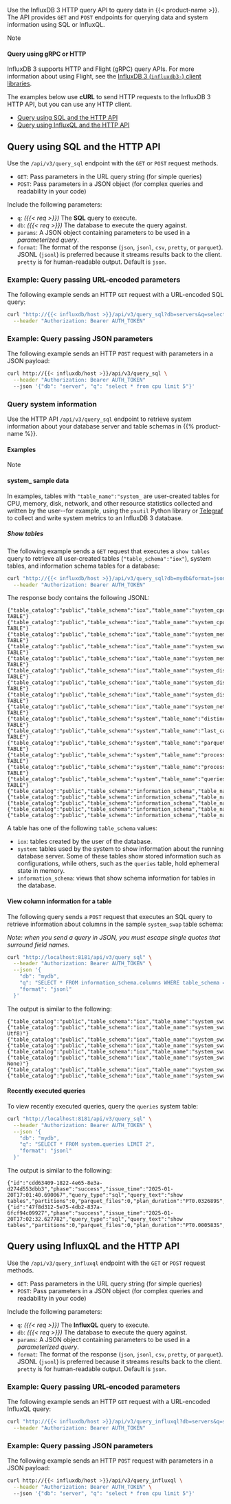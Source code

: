 
Use the InfluxDB 3 HTTP query API to query data in {{< product-name >}}.
The API provides `GET` and `POST` endpoints for querying data and system information using SQL or InfluxQL.

> [!Note]
> #### Query using gRPC or HTTP
>
> InfluxDB 3 supports HTTP and Flight (gRPC) query APIs.
> For more information about using Flight, see the [InfluxDB 3 (`influxdb3-`) client libraries](https://github.com/InfluxCommunity/).

The examples below use **cURL** to send HTTP requests to the InfluxDB 3 HTTP API,
but you can use any HTTP client.

- [Query using SQL and the HTTP API](#query-using-sql-and-the-http-api)
- [Query using InfluxQL and the HTTP API](#query-using-influxql-and-the-http-api)

## Query using SQL and the HTTP API

Use the `/api/v3/query_sql` endpoint with the `GET` or `POST` request methods.

- `GET`: Pass parameters in the URL query string (for simple queries)
- `POST`: Pass parameters in a JSON object (for complex queries and readability in your code)

Include the following parameters:

- `q`: _({{< req >}})_ The **SQL** query to execute.
- `db`: _({{< req >}})_ The database to execute the query against.
- `params`: A JSON object containing parameters to be used in a _parameterized query_.
- `format`: The format of the response (`json`, `jsonl`, `csv`, `pretty`, or `parquet`).
  JSONL (`jsonl`) is preferred because it streams results back to the client.
  `pretty` is for human-readable output. Default is `json`.

### Example: Query passing URL-encoded parameters

The following example sends an HTTP `GET` request with a URL-encoded SQL query:

```bash
curl "http://{{< influxdb/host >}}/api/v3/query_sql?db=servers&q=select+*+from+cpu+limit+5" \
  --header "Authorization: Bearer AUTH_TOKEN"
```

### Example: Query passing JSON parameters

The following example sends an HTTP `POST` request with parameters in a JSON payload:

```bash
curl http://{{< influxdb/host >}}/api/v3/query_sql \
  --header "Authorization: Bearer AUTH_TOKEN" 
  --json '{"db": "server", "q": "select * from cpu limit 5"}'
```

### Query system information

Use the HTTP API `/api/v3/query_sql` endpoint to retrieve system information
about your database server and table schemas in {{% product-name %}}.

#### Examples

> [!Note]
> #### system\_ sample data
>
> In examples, tables with `"table_name":"system_` are user-created tables for CPU, memory, disk,
> network, and other resource statistics collected and written
> by the user--for example, using the `psutil` Python library or
> [Telegraf](https://docs.influxdata.com/telegraf/v1/get-started/) to collect
> and write system metrics to an InfluxDB 3 database.

##### Show tables

The following example sends a `GET` request that executes a `show tables` query
to retrieve all user-created
tables (`"table_schema":"iox"`), system tables, and information schema tables
for a database:

```bash
curl "http://{{< influxdb/host >}}/api/v3/query_sql?db=mydb&format=jsonl&q=show%20tables" \
  --header "Authorization: Bearer AUTH_TOKEN"
```

The response body contains the following JSONL:

```jsonl
{"table_catalog":"public","table_schema":"iox","table_name":"system_cpu","table_type":"BASE TABLE"}
{"table_catalog":"public","table_schema":"iox","table_name":"system_cpu_cores","table_type":"BASE TABLE"}
{"table_catalog":"public","table_schema":"iox","table_name":"system_memory","table_type":"BASE TABLE"}
{"table_catalog":"public","table_schema":"iox","table_name":"system_swap","table_type":"BASE TABLE"}
{"table_catalog":"public","table_schema":"iox","table_name":"system_memory_faults","table_type":"BASE TABLE"}
{"table_catalog":"public","table_schema":"iox","table_name":"system_disk_usage","table_type":"BASE TABLE"}
{"table_catalog":"public","table_schema":"iox","table_name":"system_disk_io","table_type":"BASE TABLE"}
{"table_catalog":"public","table_schema":"iox","table_name":"system_disk_performance","table_type":"BASE TABLE"}
{"table_catalog":"public","table_schema":"iox","table_name":"system_network","table_type":"BASE TABLE"}
{"table_catalog":"public","table_schema":"system","table_name":"distinct_caches","table_type":"BASE TABLE"}
{"table_catalog":"public","table_schema":"system","table_name":"last_caches","table_type":"BASE TABLE"}
{"table_catalog":"public","table_schema":"system","table_name":"parquet_files","table_type":"BASE TABLE"}
{"table_catalog":"public","table_schema":"system","table_name":"processing_engine_plugins","table_type":"BASE TABLE"}
{"table_catalog":"public","table_schema":"system","table_name":"processing_engine_triggers","table_type":"BASE TABLE"}
{"table_catalog":"public","table_schema":"system","table_name":"queries","table_type":"BASE TABLE"}
{"table_catalog":"public","table_schema":"information_schema","table_name":"tables","table_type":"VIEW"}
{"table_catalog":"public","table_schema":"information_schema","table_name":"views","table_type":"VIEW"}
{"table_catalog":"public","table_schema":"information_schema","table_name":"columns","table_type":"VIEW"}
{"table_catalog":"public","table_schema":"information_schema","table_name":"df_settings","table_type":"VIEW"}
{"table_catalog":"public","table_schema":"information_schema","table_name":"schemata","table_type":"VIEW"}
```

A table has one of the following `table_schema` values:

- `iox`: tables created by the user of the database.
- `system`: tables used by the system to show information about the running database server.
  Some of these tables show stored information such as configurations,
  while others, such as the `queries` table, hold ephemeral state in memory.
- `information_schema`: views that show schema information for tables in the database.

#### View column information for a table

The following query sends a `POST` request that executes an SQL query to
retrieve information about columns in the sample `system_swap` table schema:

_Note: when you send a query in JSON, you must escape single quotes
that surround field names._

```bash
curl "http://localhost:8181/api/v3/query_sql" \
  --header "Authorization: Bearer AUTH_TOKEN" \
  --json '{
    "db": "mydb",
    "q": "SELECT * FROM information_schema.columns WHERE table_schema = '"'iox'"' AND table_name = '"'system_swap'"'",
    "format": "jsonl"
  }'
```

The output is similar to the following:

```jsonl
{"table_catalog":"public","table_schema":"iox","table_name":"system_swap","column_name":"free","ordinal_position":0,"is_nullable":"YES","data_type":"UInt64"}
{"table_catalog":"public","table_schema":"iox","table_name":"system_swap","column_name":"host","ordinal_position":1,"is_nullable":"NO","data_type":"Dictionary(Int32, Utf8)"}
{"table_catalog":"public","table_schema":"iox","table_name":"system_swap","column_name":"percent","ordinal_position":2,"is_nullable":"YES","data_type":"Float64","numeric_precision":24,"numeric_precision_radix":2}
{"table_catalog":"public","table_schema":"iox","table_name":"system_swap","column_name":"sin","ordinal_position":3,"is_nullable":"YES","data_type":"UInt64"}
{"table_catalog":"public","table_schema":"iox","table_name":"system_swap","column_name":"sout","ordinal_position":4,"is_nullable":"YES","data_type":"UInt64"}
{"table_catalog":"public","table_schema":"iox","table_name":"system_swap","column_name":"time","ordinal_position":5,"is_nullable":"NO","data_type":"Timestamp(Nanosecond, None)"}
{"table_catalog":"public","table_schema":"iox","table_name":"system_swap","column_name":"total","ordinal_position":6,"is_nullable":"YES","data_type":"UInt64"}
{"table_catalog":"public","table_schema":"iox","table_name":"system_swap","column_name":"used","ordinal_position":7,"is_nullable":"YES","data_type":"UInt64"}
```

#### Recently executed queries

To view recently executed queries, query the `queries` system table:

```bash
curl "http://localhost:8181/api/v3/query_sql" \
  --header "Authorization: Bearer AUTH_TOKEN" \
  --json '{
    "db": "mydb",
    "q": "SELECT * FROM system.queries LIMIT 2",
    "format": "jsonl"
  }'
```

The output is similar to the following:

```jsonl
{"id":"cdd63409-1822-4e65-8e3a-d274d553dbb3","phase":"success","issue_time":"2025-01-20T17:01:40.690067","query_type":"sql","query_text":"show tables","partitions":0,"parquet_files":0,"plan_duration":"PT0.032689S","permit_duration":"PT0.000202S","execute_duration":"PT0.000223S","end2end_duration":"PT0.033115S","compute_duration":"P0D","max_memory":0,"success":true,"running":false,"cancelled":false}
{"id":"47f8d312-5e75-4db2-837a-6fcf94c09927","phase":"success","issue_time":"2025-01-20T17:02:32.627782","query_type":"sql","query_text":"show tables","partitions":0,"parquet_files":0,"plan_duration":"PT0.000583S","permit_duration":"PT0.000015S","execute_duration":"PT0.000063S","end2end_duration":"PT0.000662S","compute_duration":"P0D","max_memory":0,"success":true,"running":false,"cancelled":false}
```

## Query using InfluxQL and the HTTP API

Use the `/api/v3/query_influxql` endpoint with the `GET` or `POST` request methods.

- `GET`: Pass parameters in the URL query string (for simple queries)
- `POST`: Pass parameters in a JSON object (for complex queries and readability in your code)

Include the following parameters:

- `q`: _({{< req >}})_ The **InfluxQL** query to execute.
- `db`: _({{< req >}})_ The database to execute the query against.
- `params`: A JSON object containing parameters to be used in a _parameterized query_.
- `format`: The format of the response (`json`, `jsonl`, `csv`, `pretty`, or `parquet`).
  JSONL (`jsonl`) is preferred because it streams results back to the client.
  `pretty` is for human-readable output. Default is `json`.

### Example: Query passing URL-encoded parameters

The following example sends an HTTP `GET` request with a URL-encoded InfluxQL query:

```bash
curl "http://{{< influxdb/host >}}/api/v3/query_influxql?db=servers&q=select+*+from+cpu+limit+5" \
  --header "Authorization: Bearer AUTH_TOKEN"
```

### Example: Query passing JSON parameters

The following example sends an HTTP `POST` request with parameters in a JSON payload:

```bash
curl http://{{< influxdb/host >}}/api/v3/query_influxql \
  --header "Authorization: Bearer AUTH_TOKEN" \ 
  --json '{"db": "server", "q": "select * from cpu limit 5"}'
```
